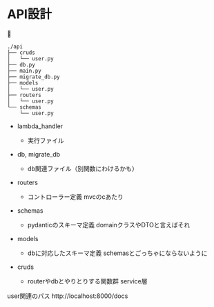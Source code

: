 # API設計
🌳
```
./api
├── cruds
│   └── user.py
├── db.py
├── main.py
├── migrate_db.py
├── models
│   └── user.py
├── routers
│   └── user.py
└── schemas
    └── user.py
```

* lambda_handler
  * 実行ファイル
    
* db, migrate_db
  * db関連ファイル（別関数にわけるかも）
    
* routers
  * コントローラー定義 mvcのcあたり
    
* schemas
  * pydanticのスキーマ定義 domainクラスやDTOと言えばそれ
    
* models
  * dbに対応したスキーマ定義 schemasとごっちゃにならないように
    
* cruds
  * routerやdbとやりとりする関数群 service層



user関連のパス
http://localhost:8000/docs